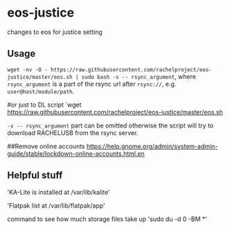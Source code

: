 # eos-justice
changes to eos for justice setting

## Usage
`wget -nv -O - https://raw.githubusercontent.com/rachelproject/eos-justice/master/eos.sh | sudo bash -s -- rsync_argument`,
where `rsync_argument` is a part of the rsync url after `rsync://`, e.g. `user@host/module/path`.

#or just to DL script
`wget https://raw.githubusercontent.com/rachelproject/eos-justice/master/eos.sh

`-s -- rsync_argument` part can be omitted otherwise the script will try to download RACHELUSB from the rsync server.

##Remove online accounts
https://help.gnome.org/admin/system-admin-guide/stable/lockdown-online-accounts.html.en

## Helpful stuff
'KA-Lite is installed at /var/lib/kalite'

'Flatpak list at /var/lib/flatpak/app'

command to see how much storage files take up 'sudo du -d 0 -BM *'
